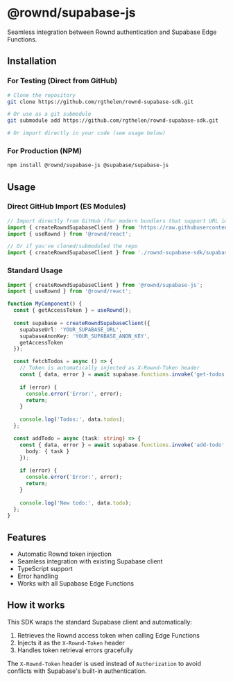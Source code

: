 # @rownd/supabase-js

Seamless integration between Rownd authentication and Supabase Edge Functions.

## Installation

### For Testing (Direct from GitHub)

```bash
# Clone the repository
git clone https://github.com/rgthelen/rownd-supabase-sdk.git

# Or use as a git submodule
git submodule add https://github.com/rgthelen/rownd-supabase-sdk.git

# Or import directly in your code (see usage below)
```

### For Production (NPM)

```bash
npm install @rownd/supabase-js @supabase/supabase-js
```

## Usage

### Direct GitHub Import (ES Modules)

```typescript
// Import directly from GitHub (for modern bundlers that support URL imports)
import { createRowndSupabaseClient } from 'https://raw.githubusercontent.com/rgthelen/rownd-supabase-sdk/main/supabase-js/index.ts';
import { useRownd } from '@rownd/react';

// Or if you've cloned/submoduled the repo
import { createRowndSupabaseClient } from './rownd-supabase-sdk/supabase-js/index.ts';
```

### Standard Usage

```typescript
import { createRowndSupabaseClient } from '@rownd/supabase-js';
import { useRownd } from '@rownd/react';

function MyComponent() {
  const { getAccessToken } = useRownd();
  
  const supabase = createRowndSupabaseClient({
    supabaseUrl: 'YOUR_SUPABASE_URL',
    supabaseAnonKey: 'YOUR_SUPABASE_ANON_KEY',
    getAccessToken
  });

  const fetchTodos = async () => {
    // Token is automatically injected as X-Rownd-Token header
    const { data, error } = await supabase.functions.invoke('get-todos');
    
    if (error) {
      console.error('Error:', error);
      return;
    }
    
    console.log('Todos:', data.todos);
  };

  const addTodo = async (task: string) => {
    const { data, error } = await supabase.functions.invoke('add-todo', {
      body: { task }
    });
    
    if (error) {
      console.error('Error:', error);
      return;
    }
    
    console.log('New todo:', data.todo);
  };
}
```

## Features

- Automatic Rownd token injection
- Seamless integration with existing Supabase client
- TypeScript support
- Error handling
- Works with all Supabase Edge Functions

## How it works

This SDK wraps the standard Supabase client and automatically:
1. Retrieves the Rownd access token when calling Edge Functions
2. Injects it as the `X-Rownd-Token` header
3. Handles token retrieval errors gracefully

The `X-Rownd-Token` header is used instead of `Authorization` to avoid conflicts with Supabase's built-in authentication. 